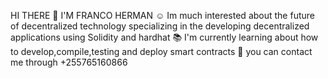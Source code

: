 
<!---
francoHerman/francoHerman is a ✨ special ✨ repository because its `README.md` (this file) appears on your GitHub profile.
You can click the Preview link to take a look at your changes.
--->
HI THERE 👋 I'M FRANCO HERMAN
☺️ Im much interested about the future of decentralized technology specializing in the developing decentralized applications using Solidity and hardhat
📚 I'm currently learning about  how to develop,compile,testing and deploy smart contracts
📲 you can contact me through +255765160866
